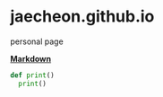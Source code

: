 # jaecheon.github.io
personal page

[**Markdown**](http://whatismarkdown.com/)

```python
def print()
  print()
```

